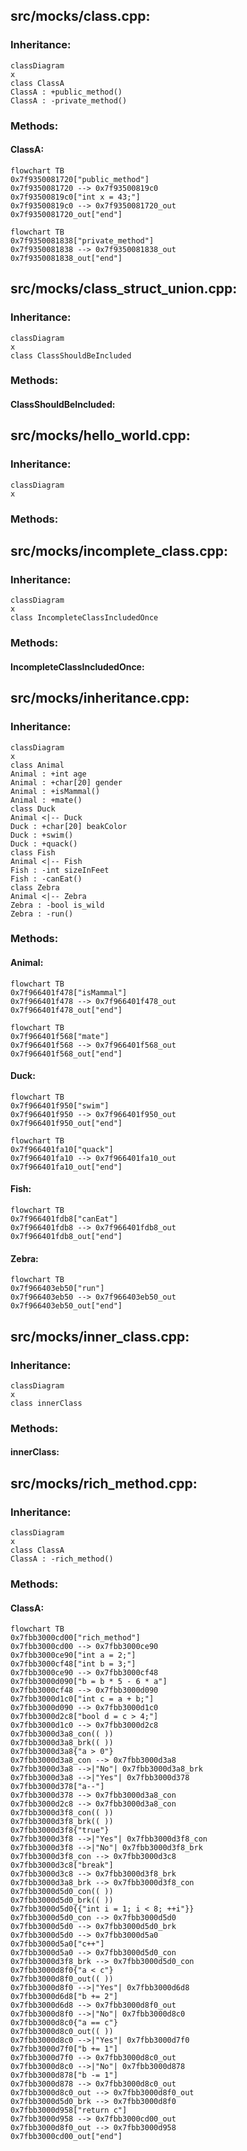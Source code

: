 ## src/mocks/class.cpp:

### Inheritance:

```mermaid
classDiagram
x
class ClassA
ClassA : +public_method()
ClassA : -private_method()
```
### Methods:

#### ClassA:

```mermaid
flowchart TB
0x7f9350081720["public_method"]
0x7f9350081720 --> 0x7f93500819c0
0x7f93500819c0["int x = 43;"]
0x7f93500819c0 --> 0x7f9350081720_out
0x7f9350081720_out["end"]
```
```mermaid
flowchart TB
0x7f9350081838["private_method"]
0x7f9350081838 --> 0x7f9350081838_out
0x7f9350081838_out["end"]
```
## src/mocks/class_struct_union.cpp:

### Inheritance:

```mermaid
classDiagram
x
class ClassShouldBeIncluded
```
### Methods:

#### ClassShouldBeIncluded:

## src/mocks/hello_world.cpp:

### Inheritance:

```mermaid
classDiagram
x
```
### Methods:

## src/mocks/incomplete_class.cpp:

### Inheritance:

```mermaid
classDiagram
x
class IncompleteClassIncludedOnce
```
### Methods:

#### IncompleteClassIncludedOnce:

## src/mocks/inheritance.cpp:

### Inheritance:

```mermaid
classDiagram
x
class Animal
Animal : +int age
Animal : +char[20] gender
Animal : +isMammal()
Animal : +mate()
class Duck
Animal <|-- Duck
Duck : +char[20] beakColor
Duck : +swim()
Duck : +quack()
class Fish
Animal <|-- Fish
Fish : -int sizeInFeet
Fish : -canEat()
class Zebra
Animal <|-- Zebra
Zebra : -bool is_wild
Zebra : -run()
```
### Methods:

#### Animal:

```mermaid
flowchart TB
0x7f966401f478["isMammal"]
0x7f966401f478 --> 0x7f966401f478_out
0x7f966401f478_out["end"]
```
```mermaid
flowchart TB
0x7f966401f568["mate"]
0x7f966401f568 --> 0x7f966401f568_out
0x7f966401f568_out["end"]
```
#### Duck:

```mermaid
flowchart TB
0x7f966401f950["swim"]
0x7f966401f950 --> 0x7f966401f950_out
0x7f966401f950_out["end"]
```
```mermaid
flowchart TB
0x7f966401fa10["quack"]
0x7f966401fa10 --> 0x7f966401fa10_out
0x7f966401fa10_out["end"]
```
#### Fish:

```mermaid
flowchart TB
0x7f966401fdb8["canEat"]
0x7f966401fdb8 --> 0x7f966401fdb8_out
0x7f966401fdb8_out["end"]
```
#### Zebra:

```mermaid
flowchart TB
0x7f966403eb50["run"]
0x7f966403eb50 --> 0x7f966403eb50_out
0x7f966403eb50_out["end"]
```
## src/mocks/inner_class.cpp:

### Inheritance:

```mermaid
classDiagram
x
class innerClass
```
### Methods:

#### innerClass:

## src/mocks/rich_method.cpp:

### Inheritance:

```mermaid
classDiagram
x
class ClassA
ClassA : -rich_method()
```
### Methods:

#### ClassA:

```mermaid
flowchart TB
0x7fbb3000cd00["rich_method"]
0x7fbb3000cd00 --> 0x7fbb3000ce90
0x7fbb3000ce90["int a = 2;"]
0x7fbb3000cf48["int b = 3;"]
0x7fbb3000ce90 --> 0x7fbb3000cf48
0x7fbb3000d090["b = b * 5 - 6 * a"]
0x7fbb3000cf48 --> 0x7fbb3000d090
0x7fbb3000d1c0["int c = a + b;"]
0x7fbb3000d090 --> 0x7fbb3000d1c0
0x7fbb3000d2c8["bool d = c > 4;"]
0x7fbb3000d1c0 --> 0x7fbb3000d2c8
0x7fbb3000d3a8_con(( ))
0x7fbb3000d3a8_brk(( ))
0x7fbb3000d3a8{"a > 0"}
0x7fbb3000d3a8_con --> 0x7fbb3000d3a8
0x7fbb3000d3a8 -->|"No"| 0x7fbb3000d3a8_brk
0x7fbb3000d3a8 -->|"Yes"| 0x7fbb3000d378
0x7fbb3000d378["a--"]
0x7fbb3000d378 --> 0x7fbb3000d3a8_con
0x7fbb3000d2c8 --> 0x7fbb3000d3a8_con
0x7fbb3000d3f8_con(( ))
0x7fbb3000d3f8_brk(( ))
0x7fbb3000d3f8{"true"}
0x7fbb3000d3f8 -->|"Yes"| 0x7fbb3000d3f8_con
0x7fbb3000d3f8 -->|"No"| 0x7fbb3000d3f8_brk
0x7fbb3000d3f8_con --> 0x7fbb3000d3c8
0x7fbb3000d3c8["break"]
0x7fbb3000d3c8 --> 0x7fbb3000d3f8_brk
0x7fbb3000d3a8_brk --> 0x7fbb3000d3f8_con
0x7fbb3000d5d0_con(( ))
0x7fbb3000d5d0_brk(( ))
0x7fbb3000d5d0{{"int i = 1; i < 8; ++i"}}
0x7fbb3000d5d0_con --> 0x7fbb3000d5d0
0x7fbb3000d5d0 --> 0x7fbb3000d5d0_brk
0x7fbb3000d5d0 --> 0x7fbb3000d5a0
0x7fbb3000d5a0["c++"]
0x7fbb3000d5a0 --> 0x7fbb3000d5d0_con
0x7fbb3000d3f8_brk --> 0x7fbb3000d5d0_con
0x7fbb3000d8f0{"a < c"}
0x7fbb3000d8f0_out(( ))
0x7fbb3000d8f0 -->|"Yes"| 0x7fbb3000d6d8
0x7fbb3000d6d8["b += 2"]
0x7fbb3000d6d8 --> 0x7fbb3000d8f0_out
0x7fbb3000d8f0 -->|"No"| 0x7fbb3000d8c0
0x7fbb3000d8c0{"a == c"}
0x7fbb3000d8c0_out(( ))
0x7fbb3000d8c0 -->|"Yes"| 0x7fbb3000d7f0
0x7fbb3000d7f0["b += 1"]
0x7fbb3000d7f0 --> 0x7fbb3000d8c0_out
0x7fbb3000d8c0 -->|"No"| 0x7fbb3000d878
0x7fbb3000d878["b -= 1"]
0x7fbb3000d878 --> 0x7fbb3000d8c0_out
0x7fbb3000d8c0_out --> 0x7fbb3000d8f0_out
0x7fbb3000d5d0_brk --> 0x7fbb3000d8f0
0x7fbb3000d958["return c"]
0x7fbb3000d958 --> 0x7fbb3000cd00_out
0x7fbb3000d8f0_out --> 0x7fbb3000d958
0x7fbb3000cd00_out["end"]
```
